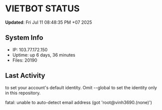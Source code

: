 # VIETBOT STATUS
**Updated**: Fri Jul 11 08:48:35 PM +07 2025

## System Info
- IP: 103.77.172.150
- Uptime: up 6 days, 36 minutes
- Files: 20190

## Last Activity

to set your account's default identity.
Omit --global to set the identity only in this repository.

fatal: unable to auto-detect email address (got 'root@vinh3690.(none)')
